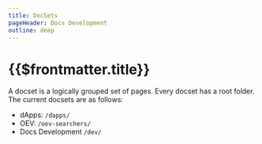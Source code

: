 ```yaml
---
title: DocSets
pageHeader: Docs Development
outline: deep
---
```


<PageHeader/>

# {{$frontmatter.title}}

A docset is a logically grouped set of pages. Every docset has a root folder.
The current docsets are as follows:

- dApps: `/dapps/`
- OEV: `/oev-searchers/`
- Docs Development `/dev/`
